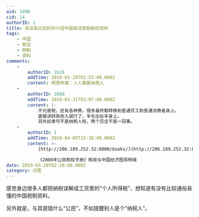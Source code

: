 ```yaml
---
aid: 1090
cid: 14
authorID: 1
title: 有没有比较好的介绍中国税法和税制的资料
tags:
    - 中国
    - 税法
    - 税制
    - 资料
comments:
    -
        authorID: 1616
        addTime: 2019-03-28T02:53:00.000Z
        content: 明恩传媒：人人都是纳税人
    -
        authorID: 1680
        addTime: 2019-03-31T03:07:00.000Z
        content: |-
            不光是税，还有各种费，很多最终都转移到普通员工和普通消费者身上。  
            直接讲财政收入就行了，羊毛出在羊身上。  
            另外奴隶可不是纳税人啦，两个完全不是一回事。
    -
        authorID: 1
        addTime: 2019-04-05T15:38:00.000Z
        content: >-
            [http://206.189.252.32:8000/books/](http://206.189.252.32:8000/books/)  

            《2008年公民税权手册》税收与中国经济困局特辑
date: 2019-03-28T02:20:00.000Z
category: 问答
---
```


感觉身边很多人都把纳税误解成工资里的“个人所得税”，想知道有没有比较通俗易懂的中国税制资料。

另外就是，与其提倡什么“公民”，不如提醒别人是个“纳税人”。
